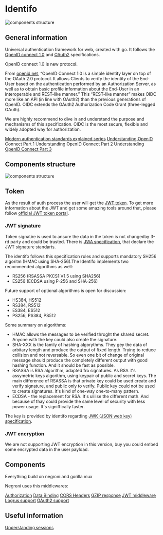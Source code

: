 # Identifo

![components structure](https://raw.githubusercontent.com/MadAppGang/identifo/master/docs/identifo.jpg)

## General information

Universal authentication framework for web, created with go.
It follows the [OpenID connect 1.0](https://openid.net/specs/openid-connect-core-1_0.html)  and [OAuth2](https://tools.ietf.org/html/rfc6749) specifications.

OpenID connect 1.0 is new protocol.

From [openid.net](https://openid.net/connect/), “OpenID Connect 1.0 is a simple identity layer on top of the OAuth 2.0 protocol. It allows Clients to verify the identity of the End-User based on the authentication performed by an Authorization Server, as well as to obtain basic profile information about the End-User in an interoperable and REST-like manner.” This “REST-like manner” makes OIDC more like an API (in line with OAuth2) than the previous generations of OpenID. OIDC extends the OAuth2 Authorization Code Grant (three-legged OAuth).

We are highly recommend to dive in and understand the purpose and mechanisms of this specification. OIDC is the most secure, flexible and widely adopted way for authorization.

[Modern authentication standards explained series](https://medium.com/@robert.broeckelmann/saml-v2-0-vs-jwt-series-550551f4eb0d)
[Understanding OpenID Connect Part 1](https://medium.com/@robert.broeckelmann/saml2-vs-jwt-understanding-openid-connect-part-1-fffe0d50f953)
[Understanding OpenID Connect Part 2](https://medium.com/@robert.broeckelmann/saml2-vs-jwt-understanding-openid-connect-part-2-f361ca867baa)
[Understanding OpenID Connect Part 3](https://medium.com/@robert.broeckelmann/saml2-vs-jwt-understanding-openid-connect-part-3-b81c5aa9bc20)

## Components structure

![components structure](https://raw.githubusercontent.com/MadAppGang/identifo/master/docs/structure.png)

## Token

As the result of auth process the user will get the [JWT token](https://tools.ietf.org/html/rfc7519).
To get more information about the JWT and get some amazing tools around that, please follow [official JWT token portal](https://jwt.io).

### JWT signature

Token signatire is used to ansure the data in the token is not changedby 3-rd party and could be trusted. 
There is [JWA specification](https://tools.ietf.org/html/rfc7518), that declare the JWT signature standarts. 

The identifo follows this specification rules and supports mandatory SH256 algoritm (HMAC using SHA-256).The Identifo implements two recommended algorithms as well:

- RS256 (RSASSA PKCS1 V1.5 using SHA256)
- ES256 (ECDSA using P-256 and SHA-256)

Future support of optional algorithms is open for discussion:

- HS384, HS512
- RS384, RS512
- ES384, ES512
- PS256, PS384, PS512

Some summary on algorithms:

- HMAC allows the messages to be verified throght the shared secret. Anyone with the key could also create the signature.
- SHA-XXX is the family of hashing algorythms. They gey the data of arbitary length and produce the output of fixed length. Trying to reduce collision and not reversable. So even one bit of change of original message should produce the completely different output with good hashing function. And it should be fast as possible.
- RSASSA is RSA algorithm, adapted fro signatures. As RSA it's assymetric keys algorithm, using keypair of public and secret keys. The main difference of RSASSA is that private key could be used create and verify signature, and public only to verify. Public key could not be used to create signatures. It's kind of one-way one-to-many pattern.
- ECDSA - the replacement for RSA. It's ulilise the different math. And because of thay could provide the same level of security with less power usage. It's signiffically faster. 

The key is provided by identifo regarding [JWK (JSON web key) specification](https://tools.ietf.org/html/rfc7517).

### JWT encryption

We are not supporting JWT encryption in this version, buy you could embed some encrypted data in the user payload.

## Components

Everything build on negroni and gorilla mux

Negroni uses this middlewares:

[Authorization](https://github.com/casbin/negroni-authz)
[Data Binding](https://github.com/mholt/binding)
[CORS Headers](https://github.com/rs/cors)
[GZIP response](https://github.com/phyber/negroni-gzip)
[JWT middleware](https://github.com/auth0/go-jwt-middleware)
[Logrus support](https://github.com/meatballhat/negroni-logrus)
[OAuth2 support](https://github.com/goincremental/negroni-oauth2)

## Useful information

[Understanding sessions](https://blog.questionable.services/article/map-string-interface/)